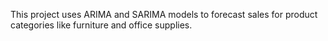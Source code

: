 This project uses ARIMA and SARIMA models to forecast sales for product categories like furniture and office supplies.
